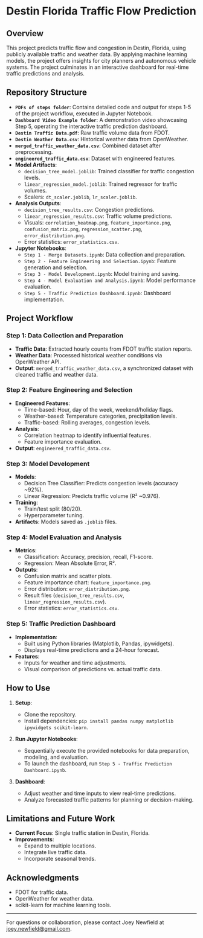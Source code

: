 # Destin Florida Traffic Flow Prediction

## Overview

This project predicts traffic flow and congestion in Destin, Florida, using publicly available traffic and weather data. By applying machine learning models, the project offers insights for city planners and autonomous vehicle systems. The project culminates in an interactive dashboard for real-time traffic predictions and analysis.

## Repository Structure

- **`PDFs of steps folder`**: Contains detailed code and output for steps 1-5 of the project workflow, executed in Jupyter Notebook.
- **`Dashboard Video Example folder`**: A demonstration video showcasing Step 5, operating the interactive traffic prediction dashboard.
- **`Destin Traffic Data.pdf`**: Raw traffic volume data from FDOT.
- **`Destin Weather Data.csv`**: Historical weather data from OpenWeather.
- **`merged_traffic_weather_data.csv`**: Combined dataset after preprocessing.
- **`engineered_traffic_data.csv`**: Dataset with engineered features.
- **Model Artifacts**:
  - `decision_tree_model.joblib`: Trained classifier for traffic congestion levels.
  - `linear_regression_model.joblib`: Trained regressor for traffic volumes.
  - Scalers: `dt_scaler.joblib`, `lr_scaler.joblib`.
- **Analysis Outputs**:
  - `decision_tree_results.csv`: Congestion predictions.
  - `linear_regression_results.csv`: Traffic volume predictions.
  - Visuals: `correlation_heatmap.png`, `feature_importance.png`, `confusion_matrix.png`, `regression_scatter.png`, `error_distribution.png`.
  - Error statistics: `error_statistics.csv`.
- **Jupyter Notebooks**:
  - `Step 1 - Merge Datasets.ipynb`: Data collection and preparation.
  - `Step 2 - Feature Engineering and Selection.ipynb`: Feature generation and selection.
  - `Step 3 - Model Development.ipynb`: Model training and saving.
  - `Step 4 - Model Evaluation and Analysis.ipynb`: Model performance evaluation.
  - `Step 5 - Traffic Prediction Dashboard.ipynb`: Dashboard implementation.

## Project Workflow

### Step 1: Data Collection and Preparation
- **Traffic Data**: Extracted hourly counts from FDOT traffic station reports.
- **Weather Data**: Processed historical weather conditions via OpenWeather API.
- **Output**: `merged_traffic_weather_data.csv`, a synchronized dataset with cleaned traffic and weather data.

### Step 2: Feature Engineering and Selection
- **Engineered Features**:
  - Time-based: Hour, day of the week, weekend/holiday flags.
  - Weather-based: Temperature categories, precipitation levels.
  - Traffic-based: Rolling averages, congestion levels.
- **Analysis**:
  - Correlation heatmap to identify influential features.
  - Feature importance evaluation.
- **Output**: `engineered_traffic_data.csv`.

### Step 3: Model Development
- **Models**:
  - Decision Tree Classifier: Predicts congestion levels (accuracy ~92%).
  - Linear Regression: Predicts traffic volume (R² ~0.976).
- **Training**:
  - Train/test split (80/20).
  - Hyperparameter tuning.
- **Artifacts**: Models saved as `.joblib` files.

### Step 4: Model Evaluation and Analysis
- **Metrics**:
  - Classification: Accuracy, precision, recall, F1-score.
  - Regression: Mean Absolute Error, R².
- **Outputs**:
  - Confusion matrix and scatter plots.
  - Feature importance chart: `feature_importance.png`.
  - Error distribution: `error_distribution.png`.
  - Result files (`decision_tree_results.csv`, `linear_regression_results.csv`).
  - Error statistics: `error_statistics.csv`.

### Step 5: Traffic Prediction Dashboard
- **Implementation**:
  - Built using Python libraries (Matplotlib, Pandas, ipywidgets).
  - Displays real-time predictions and a 24-hour forecast.
- **Features**:
  - Inputs for weather and time adjustments.
  - Visual comparison of predictions vs. actual traffic data.

## How to Use

1. **Setup**:
   - Clone the repository.
   - Install dependencies: `pip install pandas numpy matplotlib ipywidgets scikit-learn`.

2. **Run Jupyter Notebooks**:
   - Sequentially execute the provided notebooks for data preparation, modeling, and evaluation.
   - To launch the dashboard, run `Step 5 - Traffic Prediction Dashboard.ipynb`.

3. **Dashboard**:
   - Adjust weather and time inputs to view real-time predictions.
   - Analyze forecasted traffic patterns for planning or decision-making.

## Limitations and Future Work
- **Current Focus**: Single traffic station in Destin, Florida.
- **Improvements**:
  - Expand to multiple locations.
  - Integrate live traffic data.
  - Incorporate seasonal trends.

## Acknowledgments
- FDOT for traffic data.
- OpenWeather for weather data.
- scikit-learn for machine learning tools.

---
For questions or collaboration, please contact Joey Newfield at joey.newfield@gmail.com.

